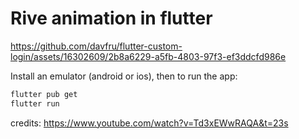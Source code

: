 # Rive animation in flutter

https://github.com/davfru/flutter-custom-login/assets/16302609/2b8a6229-a5fb-4803-97f3-ef3ddcfd986e

Install an emulator (android or ios), then to run the app:

```bash
flutter pub get
flutter run
```

credits: https://www.youtube.com/watch?v=Td3xEWwRAQA&t=23s






